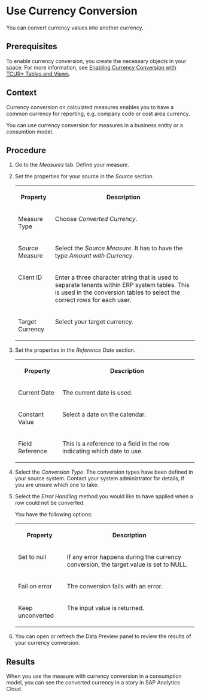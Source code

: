 <!-- loio1ba4554f0aaf40f7b5c0e430eb2da510 -->

# Use Currency Conversion

You can convert currency values into another currency.



<a name="loio1ba4554f0aaf40f7b5c0e430eb2da510__prereq_rvn_gc4_3tb"/>

## Prerequisites

To enable currency conversion, you create the necessary objects in your space. For more information, see [Enabling Currency Conversion with TCUR\* Tables and Views](../Creating-Finding-Sharing-Objects/enabling-currency-conversion-with-tcur-tables-and-views-b462239.md).



## Context

Currency conversion on calculated measures enables you to have a common currency for reporting, e.g. company code or cost area currency.

You can use currency conversion for measures in a business entity or a consumtion model.



## Procedure

1.  Go to the *Measures* tab. Define your measure.

2.  Set the properties for your source in the *Source* section.


    <table>
    <tr>
    <th valign="top">

    Property
    
    </th>
    <th valign="top">

    Description
    
    </th>
    </tr>
    <tr>
    <td valign="top">
    
    Measure Type
    
    </td>
    <td valign="top">
    
    Choose *Converted Currency*.
    
    </td>
    </tr>
    <tr>
    <td valign="top">
    
    Source Measure
    
    </td>
    <td valign="top">
    
    Select the *Source Measure*. It has to have the type *Amount with Currency*.
    
    </td>
    </tr>
    <tr>
    <td valign="top">
    
    Client ID
    
    </td>
    <td valign="top">
    
    Enter a three character string that is used to separate tenants within ERP system tables. This is used in the conversion tables to select the correct rows for each user.
    
    </td>
    </tr>
    <tr>
    <td valign="top">
    
    Target Currency
    
    </td>
    <td valign="top">
    
    Select your target currency.
    
    </td>
    </tr>
    </table>
    
3.  Set the properties in the *Reference Date* section.


    <table>
    <tr>
    <th valign="top">

    Property
    
    </th>
    <th valign="top">

    Description
    
    </th>
    </tr>
    <tr>
    <td valign="top">
    
    Current Date
    
    </td>
    <td valign="top">
    
    The current date is used.
    
    </td>
    </tr>
    <tr>
    <td valign="top">
    
    Constant Value
    
    </td>
    <td valign="top">
    
    Select a date on the calendar.
    
    </td>
    </tr>
    <tr>
    <td valign="top">
    
    Field Reference
    
    </td>
    <td valign="top">
    
    This is a reference to a field in the row indicating which date to use.
    
    </td>
    </tr>
    </table>
    
4.  Select the *Conversion Type*. The conversion types have been defined in your source system. Contact your system administrator for details, if you are unsure which one to take.

5.  Select the *Error Handling* method you would like to have applied when a row could not be converted.

    You have the following options:


    <table>
    <tr>
    <th valign="top">

    Property
    
    </th>
    <th valign="top">

    Description
    
    </th>
    </tr>
    <tr>
    <td valign="top">
    
    Set to null
    
    </td>
    <td valign="top">
    
    If any error happens during the currency conversion, the target value is set to NULL.
    
    </td>
    </tr>
    <tr>
    <td valign="top">
    
    Fail on error
    
    </td>
    <td valign="top">
    
    The conversion fails with an error.
    
    </td>
    </tr>
    <tr>
    <td valign="top">
    
    Keep unconverted
    
    </td>
    <td valign="top">
    
    The input value is returned.
    
    </td>
    </tr>
    </table>
    
6.  You can open or refresh the Data Preview panel to review the results of your currency conversion.




<a name="loio1ba4554f0aaf40f7b5c0e430eb2da510__result_u3s_3xj_jtb"/>

## Results

When you use the measure with currency conversion in a consumption model, you can see the converted currency in a story in SAP Analytics Cloud.

